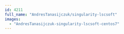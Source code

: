 ```yaml
---
id: 4211
full_name: "AndresTanasijczuk/singularity-lscsoft"
images: 
  - "AndresTanasijczuk-singularity-lscsoft-centos7"
---
```


